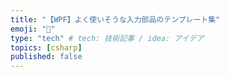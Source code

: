 ```yaml
---
title: "【WPF】よく使いそうな入力部品のテンプレート集"
emoji: "🎃"
type: "tech" # tech: 技術記事 / idea: アイデア
topics: [csharp]
published: false
---
```

